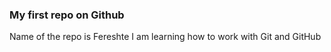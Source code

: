 ### My first repo on Github
Name of the repo is Fereshte
I am learning how to work with Git and GitHub
